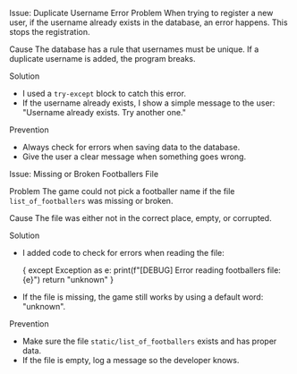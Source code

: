 Issue: Duplicate Username Error
Problem
When trying to register a new user, if the username already exists in the database, an error happens. This stops the registration.
 
Cause
The database has a rule that usernames must be unique. If a duplicate username is added, the program breaks.

 Solution
- I used a `try-except` block to catch this error.
- If the username already exists, I show a simple message to the user:  
  "Username already exists. Try another one."

Prevention
- Always check for errors when saving data to the database.
- Give the user a clear message when something goes wrong.


Issue: Missing or Broken Footballers File

Problem
The game could not pick a footballer name if the file `list_of_footballers` was missing or broken.

 Cause
The file was either not in the correct place, empty, or corrupted.

 Solution
- I added code to check for errors when reading the file:  
   
  { except Exception as e:
       print(f"[DEBUG] Error reading footballers file: {e}")
       return "unknown" }
   
- If the file is missing, the game still works by using a default word: "unknown".

Prevention
- Make sure the file `static/list_of_footballers` exists and has proper data.
- If the file is empty, log a message so the developer knows.